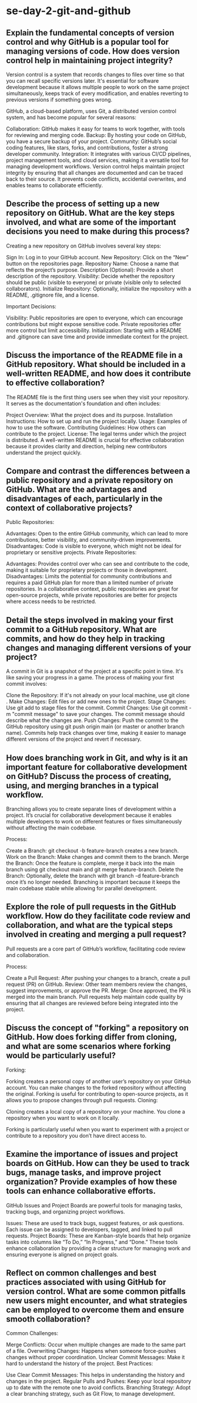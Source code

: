 # se-day-2-git-and-github
## Explain the fundamental concepts of version control and why GitHub is a popular tool for managing versions of code. How does version control help in maintaining project integrity?
Version control is a system that records changes to files over time so that you can recall specific versions later. It's essential for software development because it allows multiple people to work on the same project simultaneously, keeps track of every modification, and enables reverting to previous versions if something goes wrong.

GitHub, a cloud-based platform, uses Git, a distributed version control system, and has become popular for several reasons:

Collaboration: GitHub makes it easy for teams to work together, with tools for reviewing and merging code.
Backup: By hosting your code on GitHub, you have a secure backup of your project.
Community: GitHub’s social coding features, like stars, forks, and contributions, foster a strong developer community.
Integration: It integrates with various CI/CD pipelines, project management tools, and cloud services, making it a versatile tool for managing development workflows.
Version control helps maintain project integrity by ensuring that all changes are documented and can be traced back to their source. It prevents code conflicts, accidental overwrites, and enables teams to collaborate efficiently.


## Describe the process of setting up a new repository on GitHub. What are the key steps involved, and what are some of the important decisions you need to make during this process?
Creating a new repository on GitHub involves several key steps:

Sign In: Log in to your GitHub account.
New Repository: Click on the “New” button on the repositories page.
Repository Name: Choose a name that reflects the project’s purpose.
Description (Optional): Provide a short description of the repository.
Visibility: Decide whether the repository should be public (visible to everyone) or private (visible only to selected collaborators).
Initialize Repository: Optionally, initialize the repository with a README, .gitignore file, and a license.

Important Decisions:

Visibility: Public repositories are open to everyone, which can encourage contributions but might expose sensitive code. Private repositories offer more control but limit accessibility.
Initialization: Starting with a README and .gitignore can save time and provide immediate context for the project.


## Discuss the importance of the README file in a GitHub repository. What should be included in a well-written README, and how does it contribute to effective collaboration?
The README file is the first thing users see when they visit your repository. It serves as the documentation's foundation and often includes:

Project Overview: What the project does and its purpose.
Installation Instructions: How to set up and run the project locally.
Usage: Examples of how to use the software.
Contributing Guidelines: How others can contribute to the project.
License: The legal terms under which the project is distributed.
A well-written README is crucial for effective collaboration because it provides clarity and direction, helping new contributors understand the project quickly.


## Compare and contrast the differences between a public repository and a private repository on GitHub. What are the advantages and disadvantages of each, particularly in the context of collaborative projects?
Public Repositories:

Advantages: Open to the entire GitHub community, which can lead to more contributions, better visibility, and community-driven improvements.
Disadvantages: Code is visible to everyone, which might not be ideal for proprietary or sensitive projects.
Private Repositories:

Advantages: Provides control over who can see and contribute to the code, making it suitable for proprietary projects or those in development.
Disadvantages: Limits the potential for community contributions and requires a paid GitHub plan for more than a limited number of private repositories.
In a collaborative context, public repositories are great for open-source projects, while private repositories are better for projects where access needs to be restricted.



## Detail the steps involved in making your first commit to a GitHub repository. What are commits, and how do they help in tracking changes and managing different versions of your project?
A commit in Git is a snapshot of the project at a specific point in time. It's like saving your progress in a game. The process of making your first commit involves:

Clone the Repository: If it's not already on your local machine, use git clone <repository-url>.
Make Changes: Edit files or add new ones to the project.
Stage Changes: Use git add <file> to stage files for the commit.
Commit Changes: Use git commit -m "commit message" to save your changes. The commit message should describe what the changes are.
Push Changes: Push the commit to the GitHub repository using git push origin main (or master or another branch name).
Commits help track changes over time, making it easier to manage different versions of the project and revert if necessary.



## How does branching work in Git, and why is it an important feature for collaborative development on GitHub? Discuss the process of creating, using, and merging branches in a typical workflow.
Branching allows you to create separate lines of development within a project. It’s crucial for collaborative development because it enables multiple developers to work on different features or fixes simultaneously without affecting the main codebase.

Process:

Create a Branch: git checkout -b feature-branch creates a new branch.
Work on the Branch: Make changes and commit them to the branch.
Merge the Branch: Once the feature is complete, merge it back into the main branch using git checkout main and git merge feature-branch.
Delete the Branch: Optionally, delete the branch with git branch -d feature-branch once it’s no longer needed.
Branching is important because it keeps the main codebase stable while allowing for parallel development.



## Explore the role of pull requests in the GitHub workflow. How do they facilitate code review and collaboration, and what are the typical steps involved in creating and merging a pull request?
Pull requests are a core part of GitHub’s workflow, facilitating code review and collaboration.

Process:

Create a Pull Request: After pushing your changes to a branch, create a pull request (PR) on GitHub.
Review: Other team members review the changes, suggest improvements, or approve the PR.
Merge: Once approved, the PR is merged into the main branch.
Pull requests help maintain code quality by ensuring that all changes are reviewed before being integrated into the project.

## Discuss the concept of "forking" a repository on GitHub. How does forking differ from cloning, and what are some scenarios where forking would be particularly useful?
Forking:

Forking creates a personal copy of another user’s repository on your GitHub account. You can make changes to the forked repository without affecting the original. Forking is useful for contributing to open-source projects, as it allows you to propose changes through pull requests.
Cloning:

Cloning creates a local copy of a repository on your machine. You clone a repository when you want to work on it locally.

Forking is particularly useful when you want to experiment with a project or contribute to a repository you don’t have direct access to.


## Examine the importance of issues and project boards on GitHub. How can they be used to track bugs, manage tasks, and improve project organization? Provide examples of how these tools can enhance collaborative efforts.
GitHub Issues and Project Boards are powerful tools for managing tasks, tracking bugs, and organizing project workflows.

Issues: These are used to track bugs, suggest features, or ask questions. Each issue can be assigned to developers, tagged, and linked to pull requests.
Project Boards: These are Kanban-style boards that help organize tasks into columns like “To Do,” “In Progress,” and “Done.”
These tools enhance collaboration by providing a clear structure for managing work and ensuring everyone is aligned on project goals.


## Reflect on common challenges and best practices associated with using GitHub for version control. What are some common pitfalls new users might encounter, and what strategies can be employed to overcome them and ensure smooth collaboration?

Common Challenges:

Merge Conflicts: Occur when multiple changes are made to the same part of a file.
Overwriting Changes: Happens when someone force-pushes changes without proper coordination.
Unclear Commit Messages: Make it hard to understand the history of the project.
Best Practices:

Use Clear Commit Messages: This helps in understanding the history and changes in the project.
Regular Pulls and Pushes: Keep your local repository up to date with the remote one to avoid conflicts.
Branching Strategy: Adopt a clear branching strategy, such as Git Flow, to manage development.
